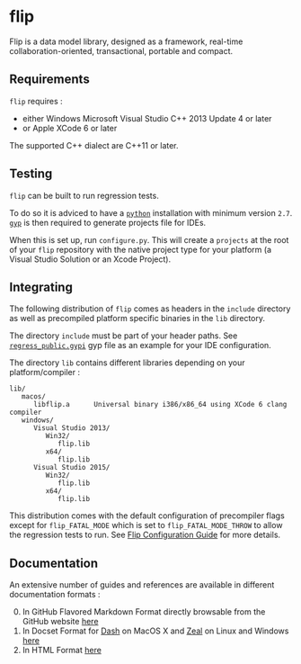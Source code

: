 # flip

Flip is a data model library, designed as a framework, real-time collaboration-oriented, transactional, portable and compact.

## Requirements

`flip` requires :
- either Windows Microsoft Visual Studio C++ 2013 Update 4 or later
- or Apple XCode 6 or later

The supported C++ dialect are C++11 or later.

## Testing

`flip` can be built to run regression tests.

To do so it is adviced to have a [`python`](https://www.python.org/downloads/) installation with minimum version `2.7`.
[`gyp`](https://code.google.com/p/gyp/source/checkout) is then required to generate projects file for IDEs.

When this is set up, run `configure.py`. This will create a `projects` at the root of your `flip` repository with the native project type for your platform (a Visual Studio Solution or an Xcode Project).

## Integrating

The following distribution of `flip` comes as headers in the `include` directory as well as
precompiled platform specific binaries in the `lib` directory.

The directory `include` must be part of your header paths.
See [`regress_public.gypi`](/test/regress/regress_public.gypi) gyp file as an example for your IDE configuration.

The directory `lib` contains different libraries depending on your platform/compiler :

```
lib/
   macos/
      libflip.a      Universal binary i386/x86_64 using XCode 6 clang compiler
   windows/
      Visual Studio 2013/
         Win32/
            flip.lib
         x64/
            flip.lib
      Visual Studio 2015/
         Win32/
            flip.lib
         x64/
            flip.lib
```

This distribution comes with the default configuration of precompiler flags except for `flip_FATAL_MODE` which is set to `flip_FATAL_MODE_THROW` to allow the regression tests to run.
See [Flip Configuration Guide](/documentation/markdown/config/README.md) for more details.

## Documentation

An extensive number of guides and references are available in different documentation formats :

0. In GitHub Flavored Markdown Format directly browsable from the GitHub website [here](/documentation/markdown/README.md)
1. In Docset Format for [Dash](https://kapeli.com/dash) on MacOS X and [Zeal](http://zealdocs.org) on Linux and Windows [here](/documentation/docset)
2. In HTML Format [here](/documentation/html)
